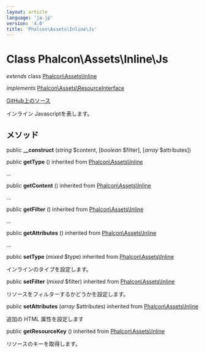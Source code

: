```yaml
---
layout: article
language: 'ja-jp'
version: '4.0'
title: 'Phalcon\Assets\Inline\Js'
---
```


# Class **Phalcon\Assets\Inline\Js**

*extends* class [Phalcon\Assets\Inline](api/Phalcon_Assets_Inline)

*implements* [Phalcon\Assets\ResourceInterface](api/Phalcon_Assets_ResourceInterface)

<a href="https://github.com/phalcon/cphalcon/tree/v4.0.0/phalcon/assets/inline/js.zep" class="btn btn-default btn-sm">GitHub上のソース</a>

インライン Javascriptを表します。

## メソッド

public **__construct** (*string* $content, [*boolean* $filter], [*array* $attributes])

public **getType** () inherited from [Phalcon\Assets\Inline](api/Phalcon_Assets_Inline)

...

public **getContent** () inherited from [Phalcon\Assets\Inline](api/Phalcon_Assets_Inline)

...

public **getFilter** () inherited from [Phalcon\Assets\Inline](api/Phalcon_Assets_Inline)

...

public **getAttributes** () inherited from [Phalcon\Assets\Inline](api/Phalcon_Assets_Inline)

...

public **setType** (*mixed* $type) inherited from [Phalcon\Assets\Inline](api/Phalcon_Assets_Inline)

インラインのタイプを設定します。

public **setFilter** (*mixed* $filter) inherited from [Phalcon\Assets\Inline](api/Phalcon_Assets_Inline)

リソースをフィルターするかどうかを設定します。

public **setAttributes** (*array* $attributes) inherited from [Phalcon\Assets\Inline](api/Phalcon_Assets_Inline)

追加の HTML 属性を設定します

public **getResourceKey** () inherited from [Phalcon\Assets\Inline](api/Phalcon_Assets_Inline)

リソースのキーを取得します。